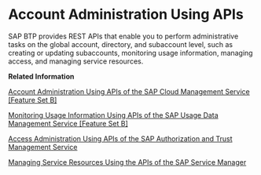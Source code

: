 <!-- loio1c8db1483d914cd99047aac5280f61ea -->

# Account Administration Using APIs

SAP BTP provides REST APIs that enable you to perform administrative tasks on the global account, directory, and subaccount level, such as creating or updating subaccounts, monitoring usage information, managing access, and managing service resources.

**Related Information**  


[Account Administration Using APIs of the SAP Cloud Management Service \[Feature Set B\]](account-administration-using-apis-of-the-sap-cloud-management-service-feature-set-b-17b6a17.md "Provides information about using the APIs of the SAP Cloud Management service for SAP BTP (technical name: cis) to manage some of the administrative operations in your accounts.")

[Monitoring Usage Information Using APIs of the SAP Usage Data Management Service \[Feature Set B\]](monitoring-usage-information-using-apis-of-the-sap-usage-data-management-service-featur-bf2b304.md "Provides information about using the Resource Consumption APIs of the SAP Usage Data Management service for SAP BTP for gathering, storing, and making usage information available for all services and applications in all regions in a cloud deployment. This information is for the purpose of central analysis, reporting, and license auditing.")

[Access Administration Using APIs of the SAP Authorization and Trust Management Service](access-administration-using-apis-of-the-sap-authorization-and-trust-management-service-dcb3bfd.md "The REST services of the SAP Authorization and Trust Management service (XSUAA) provide APIs that enable you to manage entities, such as roles, shadow users, and access tokens in SAP BTP, subaccounts.")

[Managing Service Resources Using the APIs of the SAP Service Manager](managing-service-resources-using-the-apis-of-the-sap-service-manager-ee4f871.md "Use the APIs of the SAP Service Manager to work with environments, service brokers, service instances, service bindings, service plans, and service offerings.")

